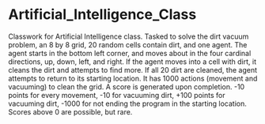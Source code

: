 # Artificial_Intelligence_Class
Classwork for Artificial Intelligence class.
Tasked to solve the dirt vacuum problem, an 8 by 8 grid, 20 random cells contain dirt, and one agent.
The agent starts in the bottom left corner, and moves about in the four cardinal directions, up, down, left, and right.
If the agent moves into a cell with dirt, it cleans the dirt and attempts to find more. If all 20 dirt are cleaned, the agent attempts to return to its starting location. It has 1000 actions (movement and vacuuming) to clean the grid.
A score is generated upon completion. -10 points for every movement, -10 for vacuuming dirt, +100 points for vacuuming dirt, -1000 for not ending the program in the starting location. Scores above 0 are possible, but rare.
